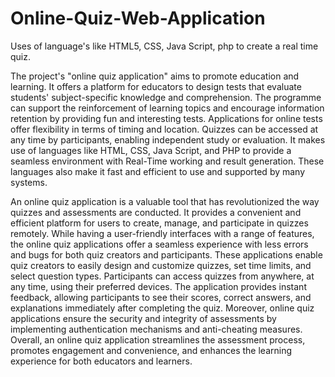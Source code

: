 # Online-Quiz-Web-Application
Uses of language's like HTML5, CSS, Java Script, php to create a real time quiz.

The project's "online quiz application" aims to promote education and learning. It offers a platform for educators to design tests that evaluate students' subject-specific knowledge and comprehension. The programme can support the reinforcement of learning topics and encourage information retention by providing fun and interesting tests. Applications for online tests offer flexibility in terms of timing and location. Quizzes can be accessed at any time by participants, enabling independent study or evaluation. It makes use of languages like HTML, CSS, Java Script, and PHP to provide a seamless environment with Real-Time working and result generation. These languages also make it fast and efficient to use and supported by many systems.

An online quiz application is a valuable tool that has revolutionized the way quizzes and assessments are conducted. It provides a convenient and efficient platform for users to create, manage, and participate in quizzes remotely. While having a user-friendly interfaces with a range of features, the online quiz applications offer a seamless experience with less errors and bugs for both quiz creators and participants. These applications enable quiz creators to easily design and customize quizzes, set time limits, and select question types. Participants can access quizzes from anywhere, at any time, using their preferred devices. The application provides instant feedback, allowing participants to see their scores, correct answers, and explanations immediately after completing the quiz. Moreover, online quiz applications ensure the security and integrity of assessments by implementing authentication mechanisms and anti-cheating measures. Overall, an online quiz application streamlines the assessment process, promotes engagement and convenience, and enhances the learning experience for both educators and learners.
